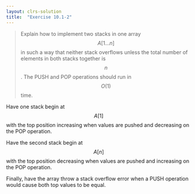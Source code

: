 ```yaml
---
layout: clrs-solution
title:  "Exercise 10.1-2"
---
```

>Explain how to implement two stacks in one array $$A[1...n]$$ in such a way that neither stack overflows unless the total number of elements in both stacks together is $$n$$. The PUSH and POP operations should run in $$O(1)$$ time.

Have one stack begin at $$A[1]$$ with the top position increasing when values are pushed and decreasing on the POP operation.

Have the second stack begin at $$A[n]$$ with the top position decreasing when values are pushed and increasing on the POP operation.

Finally, have the array throw a stack overflow error when a PUSH operation would cause both top values to be equal.